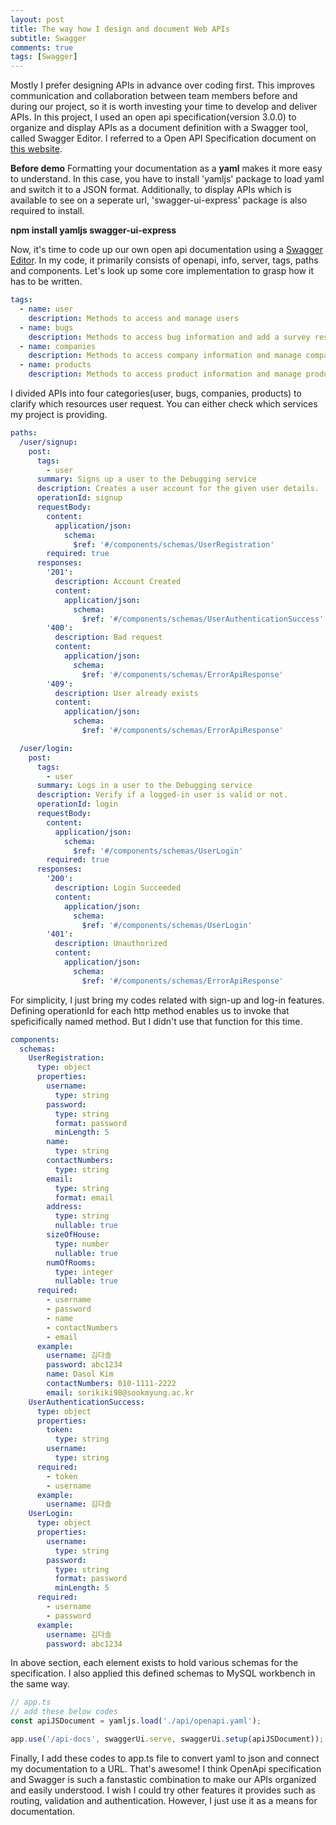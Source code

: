 ```yaml
---
layout: post
title: The way how I design and document Web APIs
subtitle: Swagger
comments: true
tags: [Swagger]
---
```


Mostly I prefer designing APIs in advance over coding first. This improves communication and collaboration between team members before and during our project, so it is worth investing your time to develop and deliver APIs. In this project, I used an open api specification(version 3.0.0) to organize and display APIs as a document definition with a Swagger tool, called Swagger Editor.
I referred to a Open API Specification document on [this website](https://swagger.io/specification/).

**Before demo**
Formatting your documentation as a **yaml** makes it more easy to understand. In this case, you have to install 'yamljs' package to load yaml and switch it to a JSON format. Additionally, to display APIs which is available to see on a seperate url, 'swagger-ui-express' package is also required to install.

**npm install yamljs swagger-ui-express**

Now, it's time to code up our own open api documentation using a [Swagger Editor](https://swagger.io/tools/swagger-editor/). In my code, it primarily consists of openapi, info, server, tags, paths and components. Let's look up some core implementation to grasp how it has to be written.

```yaml
tags:
  - name: user
    description: Methods to access and manage users
  - name: bugs
    description: Methods to access bug information and add a survey result
  - name: companies
    description: Methods to access company information and manage company interests and reservation
  - name: products
    description: Methods to access product information and manage product interests
```

I divided APIs into four categories(user, bugs, companies, products) to clarify which resources user request. You can either check which services my project is providing.

```yaml
paths:
  /user/signup:
    post:
      tags:
        - user
      summary: Signs up a user to the Debugging service
      description: Creates a user account for the given user details.
      operationId: signup
      requestBody:
        content:
          application/json:
            schema:
              $ref: '#/components/schemas/UserRegistration'
        required: true
      responses:
        '201':
          description: Account Created
          content:
            application/json:
              schema:
                $ref: '#/components/schemas/UserAuthenticationSuccess'
        '400':
          description: Bad request
          content:
            application/json:
              schema:
                $ref: '#/components/schemas/ErrorApiResponse'
        '409':
          description: User already exists
          content:
            application/json:
              schema:
                $ref: '#/components/schemas/ErrorApiResponse'

  /user/login:
    post:
      tags:
        - user
      summary: Logs in a user to the Debugging service
      description: Verify if a logged-in user is valid or not.
      operationId: login
      requestBody:
        content:
          application/json:
            schema:
              $ref: '#/components/schemas/UserLogin'
        required: true
      responses:
        '200':
          description: Login Succeeded
          content:
            application/json:
              schema:
                $ref: '#/components/schemas/UserLogin'
        '401':
          description: Unauthorized
          content:
            application/json:
              schema:
                $ref: '#/components/schemas/ErrorApiResponse'
```

For simplicity, I just bring my codes related with sign-up and log-in features. Defining operationId for each http method enables us to invoke that speficifically named method. But I didn't use that function for this time.

```yaml
components:
  schemas:
    UserRegistration:
      type: object
      properties:
        username:
          type: string
        password:
          type: string
          format: password
          minLength: 5
        name:
          type: string
        contactNumbers:
          type: string
        email:
          type: string
          format: email
        address:
          type: string
          nullable: true
        sizeOfHouse:
          type: number
          nullable: true
        numOfRooms:
          type: integer
          nullable: true
      required:
        - username
        - password
        - name
        - contactNumbers
        - email
      example:
        username: 김다솔
        password: abc1234
        name: Dasol Kim
        contactNumbers: 010-1111-2222
        email: sorikiki98@sookmyung.ac.kr
    UserAuthenticationSuccess:
      type: object
      properties:
        token:
          type: string
        username:
          type: string
      required:
        - token
        - username
      example:
        username: 김다솔
    UserLogin:
      type: object
      properties:
        username:
          type: string
        password:
          type: string
          format: password
          minLength: 5
      required:
        - username
        - password
      example:
        username: 김다솔
        password: abc1234
```

In above section, each element exists to hold various schemas for the specification. I also applied this defined schemas to MySQL workbench in the same way.

```javascript
// app.ts
// add these below codes
const apiJSDocument = yamljs.load('./api/openapi.yaml');

app.use('/api-docs', swaggerUi.serve, swaggerUi.setup(apiJSDocument));
```

Finally, I add these codes to app.ts file to convert yaml to json and connect my documentation to a URL. That's awesome! I think OpenApi specification and Swagger is such a fanstastic combination to make our APIs organized and easily understood. I wish I could try other features it provides such as routing, validation and authentication. However, I just use it as a means for documentation.
